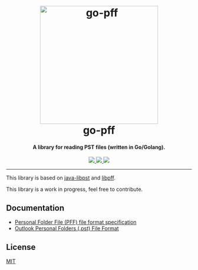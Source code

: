 <h1 align="center">
  <br>
  <a href="https://github.com/mooijtech/go-pff"><img src="https://i.imgur.com/PwKwBRa.png" alt="go-pff" width="320"></a>
  <br>
  go-pff
  <br>
</h1>

<h4 align="center">A library for reading PST files (written in Go/Golang).</h4>

<p align="center">
  <a href="https://github.com/mooijtech/go-pff/blob/master/LICENSE.txt">
      <img src="https://img.shields.io/badge/license-MIT-blue.svg?style=flat-square">
  </a>
  <a href="https://github.com/mooijtech/go-pff/issues">
    <img src="https://img.shields.io/github/issues/mooijtech/go-pff.svg?style=flat-square">
  </a>
  <a href="https://github.com/Marten4n6/Email4n6">
      <img src="https://img.shields.io/badge/contributions-welcome-brightgreen.svg?style=flat-square">
  </a>
</p>

---

This library is based on [java-libpst](https://github.com/rjohnsondev/java-libpst) and [libpff](https://github.com/libyal/libpff).

This library is a work in progress, feel free to contribute.

## Documentation

- [Personal Folder File (PFF) file format specification](https://github.com/mooijtech/go-pff/blob/main/docs/PFF.pdf)
- [Outlook Personal Folders (.pst) File Format](https://github.com/mooijtech/go-pff/blob/main/docs/MS-PST.pdf)

## License

[MIT](https://github.com/mooijtech/go-pff/blob/master/LICENSE.txt)
